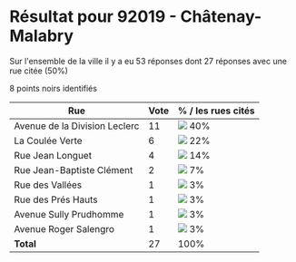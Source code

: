# Résultat pour 92019 - Châtenay-Malabry

Sur l'ensemble de la ville il y a eu 53 réponses dont 27 réponses avec une rue citée (50%)

8 points noirs identifiés

| Rue | Vote | % / les rues cités|
|-----|------|-------------------|
| Avenue de la Division Leclerc | 11 | <img src="../../img/bar_40.gif" />&nbsp;40%|
| La Coulée Verte | 6 | <img src="../../img/bar_22.gif" />&nbsp;22%|
| Rue Jean Longuet | 4 | <img src="../../img/bar_14.gif" />&nbsp;14%|
| Rue Jean-Baptiste Clément | 2 | <img src="../../img/bar_7.gif" />&nbsp;7%|
| Rue des Vallées | 1 | <img src="../../img/bar_3.gif" />&nbsp;3%|
| Rue des Prés Hauts | 1 | <img src="../../img/bar_3.gif" />&nbsp;3%|
| Avenue Sully Prudhomme | 1 | <img src="../../img/bar_3.gif" />&nbsp;3%|
| Avenue Roger Salengro | 1 | <img src="../../img/bar_3.gif" />&nbsp;3%|
| **Total** | 27 | 100%|
